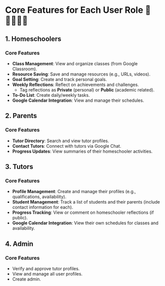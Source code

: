 # Core Features for Each User Role 💃🧍‍♀️🧍🕺

## 1. Homeschoolers
### Core Features
- **Class Management**: View and organize classes (from Google Classroom).
- **Resource Saving**: Save and manage resources (e.g., URLs, videos).
- **Goal Setting**: Create and track personal goals.
- **Weekly Reflections**: Reflect on achievements and challenges.
  - Tag reflections as **Private** (personal) or **Public** (academic related).
- **To-Do List**: Create daily/weekly tasks.
- **Google Calendar Integration**: View and manage their schedules.

## 2. Parents
### Core Features
- **Tutor Directory**: Search and view tutor profiles.
- **Contact Tutors**: Connect with tutors via Google Chat.
- **Progress Updates**: View summaries of their homeschooler activities.

## 3. Tutors
### Core Features
- **Profile Management**: Create and manage their profiles (e.g., qualifications, availability).
- **Student Management**: Track a list of students and their parents (include contact information for each).
- **Progress Tracking**: View or comment on homeschooler reflections (if public).
- **Google Calendar Integration**: View their own schedules for classes and availability.

## 4. Admin
### Core Features
- Verify and approve tutor profiles.
- View and manage all user profiles.
- Create admin.
